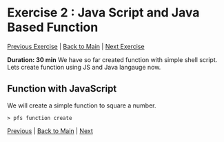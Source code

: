 # Exercise 2 : Java Script and Java Based Function

[Previous Exercise](exercise-1.md) | [Back to Main](README.md) | [Next Exercise](exercise-3.md)

**Duration: 30 min**
We have so far created function with simple shell script. Lets create function using JS and Java langauge now.

## Function with JavaScript

We will create a simple function to square a number.

```
> pfs function create
```

[Previous](exercise-1.md) | [Back to Main](README.md) | [Next](exercise-3.md)
